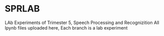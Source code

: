 # SPRLAB
LAb Experiments of Trimester 5, Speech Processing and Recognizition
All Ipynb files uploaded here, Each branch is a lab experiment
